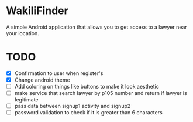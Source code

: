 # WakiliFinder
A simple Android application that allows you to get access to a lawyer near your location.

# TODO

* [x] Confirmation to user when register's
* [x] Change android theme
* [ ] Add coloring on things like buttons to make it look aesthetic
* [ ] make service that search lawyer by p105 number and return if lawyer is legitimate
* [ ] pass data between signup1 activity and signup2
* [ ] password validation to check if it is greater than 6 characters
